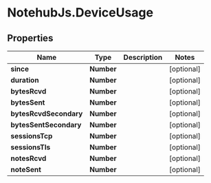 # NotehubJs.DeviceUsage

## Properties

Name | Type | Description | Notes
------------ | ------------- | ------------- | -------------
**since** | **Number** |  | [optional] 
**duration** | **Number** |  | [optional] 
**bytesRcvd** | **Number** |  | [optional] 
**bytesSent** | **Number** |  | [optional] 
**bytesRcvdSecondary** | **Number** |  | [optional] 
**bytesSentSecondary** | **Number** |  | [optional] 
**sessionsTcp** | **Number** |  | [optional] 
**sessionsTls** | **Number** |  | [optional] 
**notesRcvd** | **Number** |  | [optional] 
**noteSent** | **Number** |  | [optional] 


